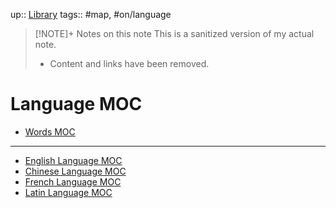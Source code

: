 up:: [Library](Maps/Library.md)
tags:: #map, #on/language 

> [!NOTE]+ Notes on this note
> This is a sanitized version of my actual note. 
> - Content and links have been removed.

# Language MOC
- [Words MOC](Words%20MOC)

---
- [English Language MOC](English%20Language%20MOC)
- [Chinese Language MOC](Chinese%20Language%20MOC)
- [French Language MOC](French%20Language%20MOC)
- [Latin Language MOC](Latin%20Language%20MOC)